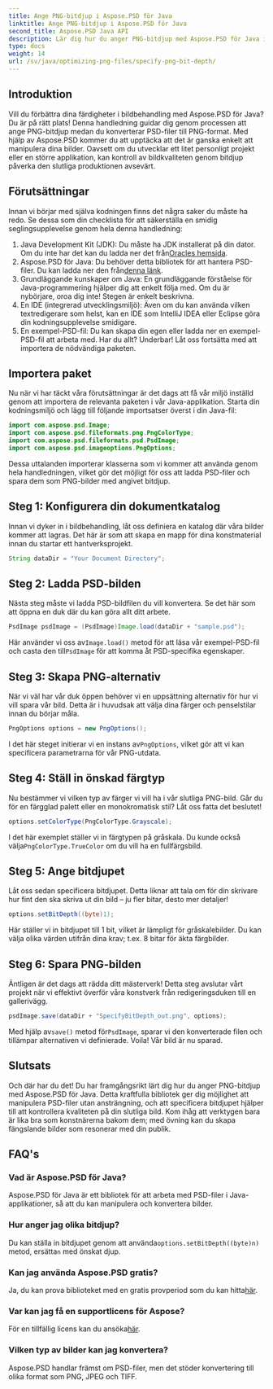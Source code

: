```yaml
---
title: Ange PNG-bitdjup i Aspose.PSD för Java
linktitle: Ange PNG-bitdjup i Aspose.PSD för Java
second_title: Aspose.PSD Java API
description: Lär dig hur du anger PNG-bitdjup med Aspose.PSD för Java i denna detaljerade steg-för-steg-handledning.
type: docs
weight: 14
url: /sv/java/optimizing-png-files/specify-png-bit-depth/
---
```

## Introduktion
Vill du förbättra dina färdigheter i bildbehandling med Aspose.PSD för Java? Du är på rätt plats! Denna handledning guidar dig genom processen att ange PNG-bitdjup medan du konverterar PSD-filer till PNG-format. Med hjälp av Aspose.PSD kommer du att upptäcka att det är ganska enkelt att manipulera dina bilder. Oavsett om du utvecklar ett litet personligt projekt eller en större applikation, kan kontroll av bildkvaliteten genom bitdjup påverka den slutliga produktionen avsevärt.
## Förutsättningar
Innan vi börjar med själva kodningen finns det några saker du måste ha redo. Se dessa som din checklista för att säkerställa en smidig seglingsupplevelse genom hela denna handledning:
1.  Java Development Kit (JDK): Du måste ha JDK installerat på din dator. Om du inte har det kan du ladda ner det från[Oracles hemsida](https://www.oracle.com/java/technologies/javase-jdk11-downloads.html).
2.  Aspose.PSD för Java: Du behöver detta bibliotek för att hantera PSD-filer. Du kan ladda ner den från[denna länk](https://releases.aspose.com/psd/java/).
3. Grundläggande kunskaper om Java: En grundläggande förståelse för Java-programmering hjälper dig att enkelt följa med. Om du är nybörjare, oroa dig inte! Stegen är enkelt beskrivna.
4. En IDE (integrerad utvecklingsmiljö): Även om du kan använda vilken textredigerare som helst, kan en IDE som IntelliJ IDEA eller Eclipse göra din kodningsupplevelse smidigare.
5. En exempel-PSD-fil: Du kan skapa din egen eller ladda ner en exempel-PSD-fil att arbeta med.
Har du allt? Underbar! Låt oss fortsätta med att importera de nödvändiga paketen.
## Importera paket
Nu när vi har täckt våra förutsättningar är det dags att få vår miljö inställd genom att importera de relevanta paketen i vår Java-applikation. Starta din kodningsmiljö och lägg till följande importsatser överst i din Java-fil:
```java
import com.aspose.psd.Image;
import com.aspose.psd.fileformats.png.PngColorType;
import com.aspose.psd.fileformats.psd.PsdImage;
import com.aspose.psd.imageoptions.PngOptions;
```
Dessa uttalanden importerar klasserna som vi kommer att använda genom hela handledningen, vilket gör det möjligt för oss att ladda PSD-filer och spara dem som PNG-bilder med angivet bitdjup.
## Steg 1: Konfigurera din dokumentkatalog
Innan vi dyker in i bildbehandling, låt oss definiera en katalog där våra bilder kommer att lagras. Det här är som att skapa en mapp för dina konstmaterial innan du startar ett hantverksprojekt.
```java
String dataDir = "Your Document Directory";
```
## Steg 2: Ladda PSD-bilden
Nästa steg måste vi ladda PSD-bildfilen du vill konvertera. Se det här som att öppna en duk där du kan göra allt ditt arbete.
```java
PsdImage psdImage = (PsdImage)Image.load(dataDir + "sample.psd");
```
 Här använder vi oss av`Image.load()` metod för att läsa vår exempel-PSD-fil och casta den till`PsdImage` för att komma åt PSD-specifika egenskaper.
## Steg 3: Skapa PNG-alternativ
När vi väl har vår duk öppen behöver vi en uppsättning alternativ för hur vi vill spara vår bild. Detta är i huvudsak att välja dina färger och penselstilar innan du börjar måla.
```java
PngOptions options = new PngOptions();
```
 I det här steget initierar vi en instans av`PngOptions`, vilket gör att vi kan specificera parametrarna för vår PNG-utdata.
## Steg 4: Ställ in önskad färgtyp
Nu bestämmer vi vilken typ av färger vi vill ha i vår slutliga PNG-bild. Går du för en färgglad palett eller en monokromatisk stil? Låt oss fatta det beslutet!
```java
options.setColorType(PngColorType.Grayscale);
```
 I det här exemplet ställer vi in färgtypen på gråskala. Du kunde också välja`PngColorType.TrueColor` om du vill ha en fullfärgsbild.
## Steg 5: Ange bitdjupet
Låt oss sedan specificera bitdjupet. Detta liknar att tala om för din skrivare hur fint den ska skriva ut din bild – ju fler bitar, desto mer detaljer!
```java
options.setBitDepth((byte)1);
```
Här ställer vi in bitdjupet till 1 bit, vilket är lämpligt för gråskalebilder. Du kan välja olika värden utifrån dina krav; t.ex. 8 bitar för äkta färgbilder.
## Steg 6: Spara PNG-bilden
Äntligen är det dags att rädda ditt mästerverk! Detta steg avslutar vårt projekt när vi effektivt överför våra konstverk från redigeringsduken till en gallerivägg.
```java
psdImage.save(dataDir + "SpecifyBitDepth_out.png", options);
```
 Med hjälp av`save()` metod för`PsdImage`, sparar vi den konverterade filen och tillämpar alternativen vi definierade. Voila! Vår bild är nu sparad.
## Slutsats
Och där har du det! Du har framgångsrikt lärt dig hur du anger PNG-bitdjup med Aspose.PSD för Java. Detta kraftfulla bibliotek ger dig möjlighet att manipulera PSD-filer utan ansträngning, och att specificera bitdjupet hjälper till att kontrollera kvaliteten på din slutliga bild. Kom ihåg att verktygen bara är lika bra som konstnärerna bakom dem; med övning kan du skapa fängslande bilder som resonerar med din publik.
## FAQ's
### Vad är Aspose.PSD för Java?
Aspose.PSD för Java är ett bibliotek för att arbeta med PSD-filer i Java-applikationer, så att du kan manipulera och konvertera bilder.
### Hur anger jag olika bitdjup?
 Du kan ställa in bitdjupet genom att använda`options.setBitDepth((byte)n)` metod, ersätta`n` med önskat djup.
### Kan jag använda Aspose.PSD gratis?
Ja, du kan prova biblioteket med en gratis provperiod som du kan hitta[här](https://releases.aspose.com/).
### Var kan jag få en supportlicens för Aspose?
 För en tillfällig licens kan du ansöka[här](https://purchase.aspose.com/temporary-license/).
### Vilken typ av bilder kan jag konvertera?
Aspose.PSD handlar främst om PSD-filer, men det stöder konvertering till olika format som PNG, JPEG och TIFF.